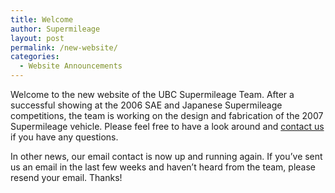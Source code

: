 ```yaml
---
title: Welcome
author: Supermileage
layout: post
permalink: /new-website/
categories:
  - Website Announcements
---
```

Welcome to the new website of the UBC Supermileage Team. After a successful showing at the 2006 SAE and Japanese Supermileage competitions, the team is working on the design and fabrication of the 2007 Supermileage vehicle. Please feel free to have a look around and [contact us][1] if you have any questions.

In other news, our email contact is now up and running again. If you&#8217;ve sent us an email in the last few weeks and haven&#8217;t heard from the team, please resend your email. Thanks!

 [1]: /index.php/contact/